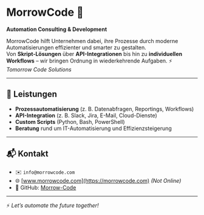 # MorrowCode 🐙
**Automation Consulting & Development**

MorrowCode hilft Unternehmen dabei, ihre Prozesse durch moderne Automatisierungen effizienter und smarter zu gestalten.  
Von **Skript-Lösungen** über **API-Integrationen** bis hin zu **individuellen Workflows** – wir bringen Ordnung in wiederkehrende Aufgaben.
⚡ *Tomorrow Code Solutions*

---

## 🚀 Leistungen
- **Prozessautomatisierung** (z. B. Datenabfragen, Reportings, Workflows)
- **API-Integration** (z. B. Slack, Jira, E-Mail, Cloud-Dienste)
- **Custom Scripts** (Python, Bash, PowerShell)
- **Beratung** rund um IT-Automatisierung und Effizienzsteigerung

---

## 📬 Kontakt
- ✉️ `info@morrowcode.com`  
- 🌐 [www.morrowcode.com](https://morrowcode.com) *(Not Online)*  
- 🐙 GitHub: [Morrow-Code](https://github.com/Morrow-Code)

---

⚡ *Let’s automate the future together!*
